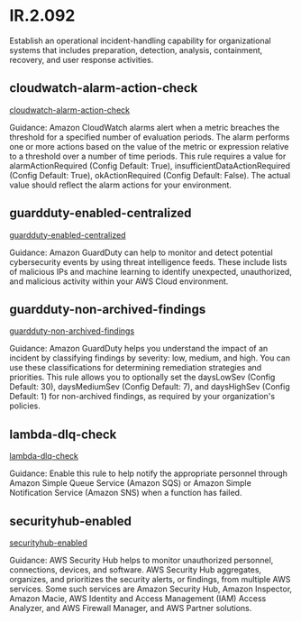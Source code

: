# IR.2.092
Establish an operational incident-handling capability for organizational systems that includes preparation, detection, analysis, containment, recovery, and user response activities.

##  cloudwatch-alarm-action-check
[cloudwatch-alarm-action-check](https://docs.aws.amazon.com/config/latest/developerguide/cloudwatch-alarm-action-check.html)

Guidance:
Amazon CloudWatch alarms alert when a metric breaches the threshold for a specified number of evaluation periods. The alarm performs one or more actions based on the value of the metric or expression relative to a threshold over a number of time periods. This rule requires a value for alarmActionRequired (Config Default: True), insufficientDataActionRequired (Config Default: True), okActionRequired (Config Default: False). The actual value should reflect the alarm actions for your environment.

##  guardduty-enabled-centralized
[guardduty-enabled-centralized](https://docs.aws.amazon.com/config/latest/developerguide/guardduty-enabled-centralized.html)

Guidance:
Amazon GuardDuty can help to monitor and detect potential cybersecurity events by using threat intelligence feeds. These include lists of malicious IPs and machine learning to identify unexpected, unauthorized, and malicious activity within your AWS Cloud environment.

##  guardduty-non-archived-findings
[guardduty-non-archived-findings](https://docs.aws.amazon.com/config/latest/developerguide/guardduty-non-archived-findings.html)

Guidance:
Amazon GuardDuty helps you understand the impact of an incident by classifying findings by severity: low, medium, and high. You can use these classifications for determining remediation strategies and priorities. This rule allows you to optionally set the daysLowSev (Config Default: 30), daysMediumSev (Config Default: 7), and daysHighSev (Config Default: 1) for non-archived findings, as required by your organization's policies.

##  lambda-dlq-check
[lambda-dlq-check](https://docs.aws.amazon.com/config/latest/developerguide/lambda-dlq-check.html)

Guidance:
Enable this rule to help notify the appropriate personnel through Amazon Simple Queue Service (Amazon SQS) or Amazon Simple Notification Service (Amazon SNS) when a function has failed.

##  securityhub-enabled
[securityhub-enabled](https://docs.aws.amazon.com/config/latest/developerguide/securityhub-enabled.html)

Guidance:
AWS Security Hub helps to monitor unauthorized personnel, connections, devices, and software. AWS Security Hub aggregates, organizes, and prioritizes the security alerts, or findings, from multiple AWS services. Some such services are Amazon Security Hub, Amazon Inspector, Amazon Macie, AWS Identity and Access Management (IAM) Access Analyzer, and AWS Firewall Manager, and AWS Partner solutions.
